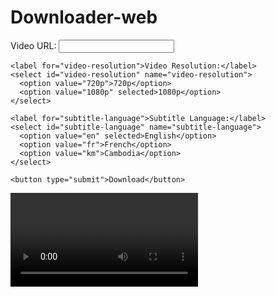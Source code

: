 # Downloader-web
<!DOCTYPE html>
<html>
<head>
    <style>
    
    </style>
  <title> Downloader-web</title>
  <style>
  .btn {
    background-color: yellow;
    color: #fff;
    border: none;
    padding: 10px 20px;
    font-size: 16px;
    cursor: pointer;
    transition: background-color 0.2s ease-in-out;
  }
  
  .btn:active {
    background-color: green;
  }
  
    form {
        
      display: flex;
      flex-direction: column;
      align-items: center;
    }

    input[type="text"] {
      padding: 10px 100px;
      margin-bottom: 10px;
    }

    button[type="submit"] {
      background-color: green;
      color: white;
      padding: 10px 30px;
      border: none;
      border-radius: 4px;
      cursor: pointer;
    }
  </style>
  <script src="https://cdn.jsdelivr.net/npm/video.js/dist/video.min.js"></script>
  <link rel="stylesheet" href="https://cdn.jsdelivr.net/npm/video.js/dist/video-js.min.css">
</head>
<body>
  <form onsubmit="downloadVideo(event)">
    <label for="video-url">Video URL:</label>
    <input type="text" id="video-url" name="video-url">
    
    <label for="video-resolution">Video Resolution:</label>
    <select id="video-resolution" name="video-resolution">
      <option value="720p">720p</option>
      <option value="1080p" selected>1080p</option>
    </select>
    
    <label for="subtitle-language">Subtitle Language:</label>
    <select id="subtitle-language" name="subtitle-language">
      <option value="en" selected>English</option>
      <option value="fr">French</option>
      <option value="km">Cambodia</option>
    </select>
    
    <button type="submit">Download</button>
  </form>

  <div class="video-container">
    <video id="video-player" class="video-js vjs-default-skin vjs-big-play-centered"></video>
  </div>

  <script>
    function downloadVideo(event) {
      event.preventDefault();
  
      var url = document.getElementById("video-url").value;
      var resolution = document.getElementById("video-resolution").value;
      var language = document.getElementById("subtitle-language").value;

      var player = videojs("video-player", {
        sources: [{
          src: url,
          type: "video/mp4"
        }]
      });

      player.addRemoteTextTrack({
        kind: "captions",
        label: language,
        srcLang: language,
        src: "https://example.com/subtitles_" + language + ".vtt"
      });

      var downloadUrl = "https://example.com/download.php?url=" + encodeURIComponent(url) + "&resolution=" + encodeURIComponent(resolution) + "&language=" + encodeURIComponent(language);

      window.location.href = downloadUrl;
    }
  </script>
</body>
</html>


